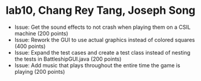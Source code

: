 # lab10, Chang Rey Tang, Joseph Song

* Issue: Get the sound effects to not crash when playing them on a CSIL machine (200 points)
* Issue: Rework the GUI to use actual graphics instead of colored squares (400 points)
* Issue: Expand the test cases and create a test class instead of nesting the tests in BattleshipGUI.java (200 points)
* Issue: Add music that plays throughout the entire time the game is playing (200 points)
